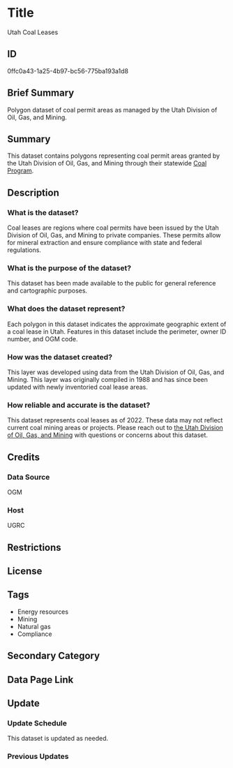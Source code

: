# Title

Utah Coal Leases

## ID

0ffc0a43-1a25-4b97-bc56-775ba193a1d8

## Brief Summary

Polygon dataset of coal permit areas as managed by the Utah Division of Oil, Gas, and Mining.

## Summary

This dataset contains polygons representing coal permit areas granted by the Utah Division of Oil, Gas, and Mining through their statewide [Coal Program](https://ogm.utah.gov/coal-program/).

## Description

### What is the dataset?

Coal leases are regions where coal permits have been issued by the Utah Division of Oil, Gas, and Mining to private companies. These permits allow for mineral extraction and ensure compliance with state and federal regulations.

### What is the purpose of the dataset?

This dataset has been made available to the public for general reference and cartographic purposes.

### What does the dataset represent?

Each polygon in this dataset indicates the approximate geographic extent of a coal lease in Utah. Features in this dataset include the perimeter, owner ID number, and OGM code.

<!--- These are also estimates on what the attributes indicate. Further information or corrections much appreciated. --->

### How was the dataset created?

This layer was developed using data from the Utah Division of Oil, Gas, and Mining. This layer was originally compiled in 1988 and has since been updated with newly inventoried coal lease areas.

### How reliable and accurate is the dataset?

This dataset represents coal leases as of 2022. These data may not reflect current coal mining areas or projects. Please reach out to [the Utah Division of Oil, Gas, and Mining](https://ogm.utah.gov/contact-us/) with questions or concerns about this dataset.

## Credits

### Data Source

OGM

### Host

UGRC

## Restrictions

## License

## Tags

- Energy resources
- Mining
- Natural gas
- Compliance

## Secondary Category

## Data Page Link

## Update

### Update Schedule

This dataset is updated as needed.

### Previous Updates
